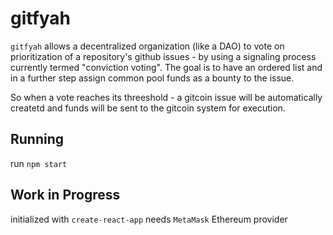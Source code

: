 # gitfyah

`gitfyah` allows a decentralized organization (like a DAO) to vote on prioritization of a repository's github issues - by using a signaling process currently termed "conviction voting". The goal is to have an ordered list and in a further step assign common pool funds as a bounty to the issue. 

So when a vote reaches its threeshold - a gitcoin issue will be automatically createtd and funds will be sent to the gitcoin system for execution.

## Running

run `npm start`

## Work in Progress

initialized with `create-react-app`
needs `MetaMask` Ethereum provider
